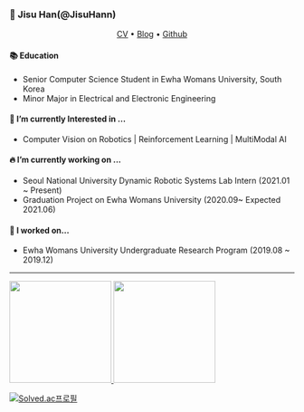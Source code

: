 ### 👋 Jisu Han(@JisuHann)
<p align="center">
<a href = "https://drive.google.com/file/d/1AGynueG97HgLL7MwnCpMowEwMhyNCo3L/view?usp=sharing">CV</a> •
  <a href="https://jisuhan.tistory.com">Blog</a> •
  <a href="https://github.com/JisuHann">Github</a> 
</p>

#### 📚 Education
- Senior Computer Science Student in Ewha Womans University, South Korea
- Minor Major in Electrical and Electronic Engineering

#### 🌱 I’m currently Interested in ...
- Computer Vision on Robotics | Reinforcement Learning | MultiModal AI

#### 🔥 I’m currently working on ...
- Seoul National University Dynamic Robotic Systems Lab Intern (2021.01 ~ Present)
- Graduation Project on Ewha Womans University (2020.09~ Expected 2021.06)

#### 🔭 I worked on...
- Ewha Womans University Undergraduate Research Program (2019.08 ~ 2019.12)
  
---
<a href="#">
  <img src="https://github-readme-stats.vercel.app/api?username=JisuHann&theme=react&show_icons=true" height="180px">
</a>
<a href="#">
  <img src="https://github-readme-stats.vercel.app/api/top-langs/?username=JisuHann&theme=react&exclude_repo=Jagi,assignment&layout=compact" height="180px">
</a>  


[![Solved.ac프로필](http://mazassumnida.wtf/api/v2/generate_badge?boj=js8662)](https://solved.ac/js8662)
<!--
**JisuHann/JisuHann** is a ✨ _special_ ✨ repository because its `README.md` (this file) appears on your GitHub profile.

Here are some ideas to get you started:

- 🔭 I’m currently working on ...
- 🌱 I’m currently learning ...
- 👯 I’m looking to collaborate on ...
- 🤔 I’m looking for help with ...
- 💬 Ask me about ...
- 📫 How to reach me: ...
- 😄 Pronouns: ...
- ⚡ Fun fact: ...
-->
